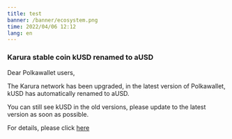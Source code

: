 ```yaml
---
title: test
banner: /banner/ecosystem.png
time: 2022/04/06 12:12
lang: en
---
```



### Karura stable coin kUSD renamed to aUSD
Dear Polkawallet users,

The Karura network has been upgraded, in the latest version of Polkawallet, kUSD has automatically renamed to aUSD.

You can still see kUSD in the old versions, please update to the latest version as soon as possible.

For details, please click [here](https://acala.discourse.group/t/uniting-acala-karura-to-support-dotsama-with-ausd-together/740)